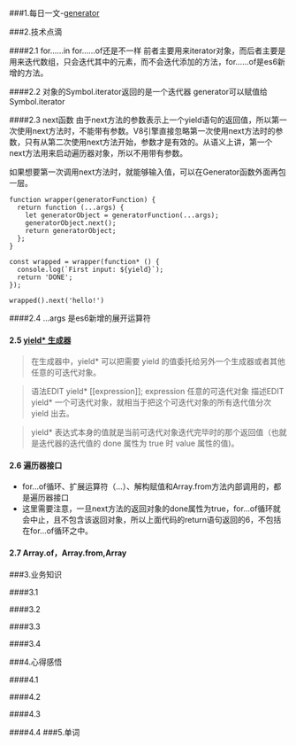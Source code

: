 ###1.每日一文-[generator](http://es6.ruanyifeng.com/#docs/generator#for---of循环) 

###2.技术点滴

####2.1 for……in for……of还是不一样
前者主要用来iterator对象，而后者主要是用来迭代数组，只会迭代其中的元素，而不会迭代添加的方法，for……of是es6新增的方法。

####2.2 对象的Symbol.iterator返回的是一个迭代器
generator可以赋值给Symbol.iterator


####2.3 next函数
由于next方法的参数表示上一个yield语句的返回值，所以第一次使用next方法时，不能带有参数。V8引擎直接忽略第一次使用next方法时的参数，只有从第二次使用next方法开始，参数才是有效的。从语义上讲，第一个next方法用来启动遍历器对象，所以不用带有参数。

如果想要第一次调用next方法时，就能够输入值，可以在Generator函数外面再包一层。

```
function wrapper(generatorFunction) {
  return function (...args) {
    let generatorObject = generatorFunction(...args);
    generatorObject.next();
    return generatorObject;
  };
}

const wrapped = wrapper(function* () {
  console.log(`First input: ${yield}`);
  return 'DONE';
});

wrapped().next('hello!')
```
####2.4 ...args 是es6新增的展开运算符
#### 2.5 [yield* 生成器](https://developer.mozilla.org/zh-CN/docs/Web/JavaScript/Reference/Operators/yield*)
>在生成器中，yield* 可以把需要 yield 的值委托给另外一个生成器或者其他任意的可迭代对象。

>语法EDIT
 yield* [[expression]];
expression
任意的可迭代对象
描述EDIT
yield* 一个可迭代对象，就相当于把这个可迭代对象的所有迭代值分次 yield 出去。

>yield* 表达式本身的值就是当前可迭代对象迭代完毕时的那个返回值（也就是迭代器的迭代值的 done 属性为 true 时 value 属性的值)。

#### 2.6 遍历器接口

* for...of循环、扩展运算符（...）、解构赋值和Array.from方法内部调用的，都是遍历器接口
* 这里需要注意，一旦next方法的返回对象的done属性为true，for...of循环就会中止，且不包含该返回对象，所以上面代码的return语句返回的6，不包括在for...of循环之中。

#### 2.7 Array.of，Array.from,Array

###3.业务知识

####3.1 

####3.2

####3.3

####3.4

###4.心得感悟

####4.1

####4.2

####4.3

####4.4
###5.单词
